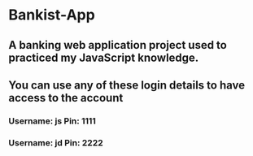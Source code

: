 # Bankist-App
## A banking web application project used to practiced my JavaScript knowledge.
## You can use any of these login details to have access to the account
### Username: js Pin: 1111
### Username: jd Pin: 2222
